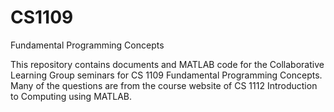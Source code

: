 # CS1109
Fundamental Programming Concepts

This repository contains documents and MATLAB code for the Collaborative Learning Group seminars for CS 1109 Fundamental Programming Concepts. Many of the questions are from the course website of CS 1112 Introduction to Computing using MATLAB.
